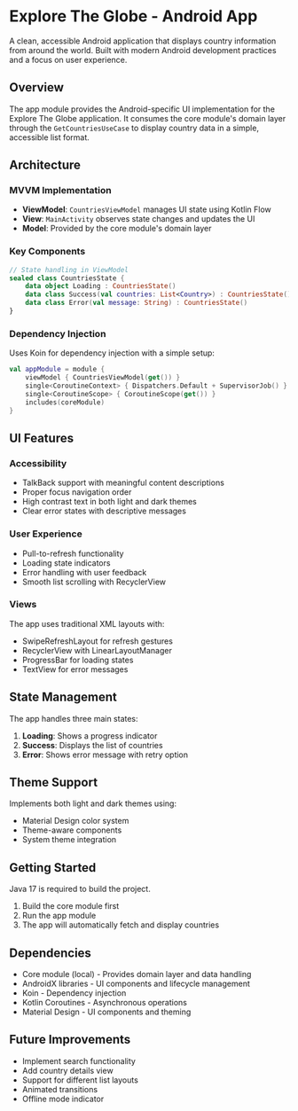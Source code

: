 # Explore The Globe - Android App

A clean, accessible Android application that displays country information from around the world. Built with modern Android development practices and a focus on user experience.

## Overview

The app module provides the Android-specific UI implementation for the Explore The Globe application. It consumes the core module's domain layer through the `GetCountriesUseCase` to display country data in a simple, accessible list format.

## Architecture

### MVVM Implementation

- **ViewModel**: `CountriesViewModel` manages UI state using Kotlin Flow
- **View**: `MainActivity` observes state changes and updates the UI
- **Model**: Provided by the core module's domain layer

### Key Components

```kotlin
// State handling in ViewModel
sealed class CountriesState {
    data object Loading : CountriesState()
    data class Success(val countries: List<Country>) : CountriesState()
    data class Error(val message: String) : CountriesState()
}
```

### Dependency Injection

Uses Koin for dependency injection with a simple setup:

```kotlin
val appModule = module {
    viewModel { CountriesViewModel(get()) }
    single<CoroutineContext> { Dispatchers.Default + SupervisorJob() }
    single<CoroutineScope> { CoroutineScope(get()) }
    includes(coreModule)
}
```

## UI Features

### Accessibility

- TalkBack support with meaningful content descriptions
- Proper focus navigation order
- High contrast text in both light and dark themes
- Clear error states with descriptive messages

### User Experience

- Pull-to-refresh functionality
- Loading state indicators
- Error handling with user feedback
- Smooth list scrolling with RecyclerView

### Views

The app uses traditional XML layouts with:
- SwipeRefreshLayout for refresh gestures
- RecyclerView with LinearLayoutManager
- ProgressBar for loading states
- TextView for error messages

## State Management

The app handles three main states:
1. **Loading**: Shows a progress indicator
2. **Success**: Displays the list of countries
3. **Error**: Shows error message with retry option

## Theme Support

Implements both light and dark themes using:
- Material Design color system
- Theme-aware components
- System theme integration

## Getting Started

Java 17 is required to build the project.

1. Build the core module first
2. Run the app module
3. The app will automatically fetch and display countries

## Dependencies

- Core module (local) - Provides domain layer and data handling
- AndroidX libraries - UI components and lifecycle management
- Koin - Dependency injection
- Kotlin Coroutines - Asynchronous operations
- Material Design - UI components and theming

## Future Improvements

- Implement search functionality
- Add country details view
- Support for different list layouts
- Animated transitions
- Offline mode indicator
